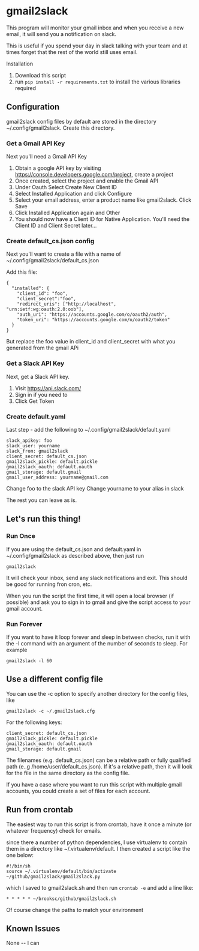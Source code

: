 # gmail2slack


This program will monitor your gmail inbox and when you receive a new email, it will send you a notification on slack.

This is useful if you spend your day in slack talking with your team and at times forget that the rest of the world still uses email.

Installation

1. Download this script
2. run `pip install -r requirements.txt` to install the various libraries required

## Configuration


gmail2slack config files by default are stored in the directory ~/.config/gmail2slack.  Create this directory.

### Get a Gmail API Key
Next you'll need a Gmail API Key

1. Obtain a google API key by visiting https://console.developers.google.com/project, create a project
2. Once created, select the project and enable the Gmail API
3. Under Oauth Select Create New Client ID
4. Select Installed Application and click Configure
5. Select your email address, enter a product name like gmail2slack.  Click Save
6. Click Installed Application again and Other
7. You should now have a Client ID for Native Application.  You'll need the Client ID and Client Secret later...

### Create default_cs.json config

Next you'll want to create a file with a name of ~/.config/gmail2slack/default_cs.json

Add this file:
```
{
  "installed": {
    "client_id": "foo",
    "client_secret":"foo",
    "redirect_uris": ["http://localhost", "urn:ietf:wg:oauth:2.0:oob"],
    "auth_uri": "https://accounts.google.com/o/oauth2/auth",
    "token_uri": "https://accounts.google.com/o/oauth2/token"
  }
}
```

But replace the foo value in client_id and client_secret with what you generated from the gmail APi

### Get a Slack API Key

Next, get a Slack API key.

1. Visit https://api.slack.com/
2. Sign in if you need to
3. Click Get Token

### Create default.yaml

Last step - add the following to ~/.config/gmail2slack/default.yaml
```
slack_apikey: foo
slack_user: yourname
slack_from: gmail2slack
client_secret: default_cs.json
gmail2slack_pickle: default.pickle
gmail2slack_oauth: default.oauth
gmail_storage: default.gmail
gmail_user_address: yourname@gmail.com
```

Change foo to the slack API key
Change yourname to your alias in slack

The rest you can leave as is.

## Let's run this thing!

### Run Once

If you are using the default_cs.json and default.yaml in ~/.config/gmail2slack as described above, then just run

`gmail2slack`

It will check your inbox, send any slack notifications and exit.  This should be good for running fron cron, etc.

When you run the script the first time, it will open a local browser (if possible) and ask you to sign in to gmail and give the script access to your gmail account.

### Run Forever

If you want to have it loop forever and sleep in between checks, run it with the -l command with an argument of the number of seconds to sleep.  For example

`gmail2slack -l 60`

## Use a different config file

You can use the -c option to specify another directory for the config files, like

`gmail2slack -c ~/.gmail2slack.cfg`

For the following keys:

```
client_secret: default_cs.json
gmail2slack_pickle: default.pickle
gmail2slack_oauth: default.oauth
gmail_storage: default.gmail
```

The filenames (e.g. default_cs.json) can be a relative path or fully qualified path (e..g /home/user/default_cs.json).  If it's a relative path, then it will look for the file in the same directory as the config file.

If you have a case where you want to run this script with multiple gmail accounts, you could create a set of files for each account.

## Run from crontab

The easiest way to run this script is from crontab, have it once a minute (or whatever frequency) check for emails.  

since there a number of python dependencies, I use virtualenv to contain them in a directory like ~/.virtualenv/default.  I then created a script like the one below:

```
#!/bin/sh
source ~/.virtualenv/default/bin/activate
~/github/gmail2slack/gmail2slack.py
```

which I saved to gmail2slack.sh and then run `crontab -e` and add a line like:

```
* * * * * ~/brooksc/github/gmail2slack.sh
```

Of course change the paths to match your environment


## Known Issues

None -- I can 

